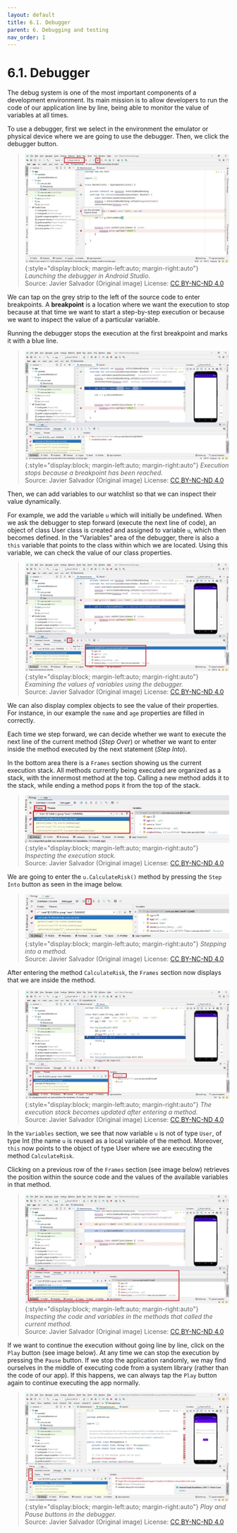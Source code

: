 ```yaml
---
layout: default
title: 6.1. Debugger
parent: 6. Debugging and testing
nav_order: 1
---
```


# 6.1. Debugger 

The debug system is one of the most important components of a development environment. Its main mission is to allow developers to run the code of our application line by line, being able to monitor the value of variables at all times.

To use a debugger, first we select in the environment the emulator or physical device where we are going to use the debugger. Then, we click the debugger button.

> ![Launching the debugger in Android Studio.](/images/06/debugger.jpg){:style="display:block; margin-left:auto; margin-right:auto"}
> *Launching the debugger in Android Studio.*  
> Source: Javier Salvador (Original image) License: [CC BY-NC-ND 4.0](https://creativecommons.org/licenses/by-nc-nd/4.0/)

We can tap on the grey strip to the left of the source code to enter breakpoints. A **breakpoint** is a location where we want the execution to stop because at that time we want to start a step-by-step execution or because we want to inspect the value of a particular variable. 

Running the debugger stops the execution at the first breakpoint and marks it with a blue line.

> ![Execution stops because a breakpoint has been reached.](/images/06/breakpoint.jpg){:style="display:block; margin-left:auto; margin-right:auto"}
> *Execution stops because a breakpoint has been reached.*  
> Source: Javier Salvador (Original image) License: [CC BY-NC-ND 4.0](https://creativecommons.org/licenses/by-nc-nd/4.0/)

Then, we can add variables to our watchlist so that we can inspect their value dynamically. 

For example, we add the variable `u` which will initially be undefined. When we ask the debugger to step forward (execute the next line of code), an object of class User class is created and assigned to variable `u`, which then becomes defined. In the “Variables” area of the debugger, there is also a `this` variable that points to the class within which we are located. Using this variable, we can check the value of our class properties.

> ![Examining the values of variables using the debugger.](/images/06/debugger-variables.jpg){:style="display:block; margin-left:auto; margin-right:auto"}
> *Examining the values of variables using the debugger.*  
> Source: Javier Salvador (Original image) License: [CC BY-NC-ND 4.0](https://creativecommons.org/licenses/by-nc-nd/4.0/)

We can also display complex objects to see the value of their properties. For instance, in our example the `name` and `age` properties are filled in correctly.

Each time we step forward, we can decide whether we want to execute the next line of the current method (*Step Over*) or whether we want to enter inside the method executed by the next statement (*Step Into*).

In the bottom area there is a `Frames` section showing us the current execution stack.  All methods currently being executed are organized as a stack, with the innermost method at the top. Calling a new method adds it to the stack, while ending a method pops it from the top of the stack.

> ![Inspecting the execution stack.](/images/06/frames.jpg){:style="display:block; margin-left:auto; margin-right:auto"}
> *Inspecting the execution stack.*  
> Source: Javier Salvador (Original image) License: [CC BY-NC-ND 4.0](https://creativecommons.org/licenses/by-nc-nd/4.0/)

We are going to enter the `u.CalculateRisk()` method by pressing the `Step Into` button as seen in the image below. 

> ![Stepping into a method.](/images/06/step-into.jpg){:style="display:block; margin-left:auto; margin-right:auto"}
> *Stepping into a method.*  
> Source: Javier Salvador (Original image) License: [CC BY-NC-ND 4.0](https://creativecommons.org/licenses/by-nc-nd/4.0/)

After entering the method `CalculateRisk`, the `Frames` section now displays that we are inside the method.

> ![The execution stack becomes updated after entering a method. ](/images/06/updated-frames.jpg){:style="display:block; margin-left:auto; margin-right:auto"}
> *The execution stack becomes updated after entering a method.*  
> Source: Javier Salvador (Original image) License: [CC BY-NC-ND 4.0](https://creativecommons.org/licenses/by-nc-nd/4.0/)

In the `Variables` section, we see that now variable `u` is not of type `User`, of type Int (the name `u` is reused as a local variable of the method. Moreover, `this` now points to the object of type User where we are executing the method `CalculateRisk`.

Clicking on a previous row of the `Frames` section (see image below) retrieves the position within the source code and the values of the available variables in that method. 

> ![Inspecting the code and variables in the methods that called the current method.](/images/06/back-frame.jpg){:style="display:block; margin-left:auto; margin-right:auto"}
> *Inspecting the code and variables in the methods that called the current method.*  
> Source: Javier Salvador (Original image) License: [CC BY-NC-ND 4.0](https://creativecommons.org/licenses/by-nc-nd/4.0/)

If we want to continue the execution without going line by line, click on the `Play` button (see image below). At any time we can stop the execution by pressing the `Pause` button. If we stop the application randomly, we may find ourselves in the middle of executing code from a system library (rather than the code of our app). If this happens, we can always tap the `Play` button again to continue executing the app normally. 

> ![Play and Pause buttons in the debugger.](/images/06/pause-play.jpg){:style="display:block; margin-left:auto; margin-right:auto"}
> *Play and Pause buttons in the debugger.*  
> Source: Javier Salvador (Original image) License: [CC BY-NC-ND 4.0](https://creativecommons.org/licenses/by-nc-nd/4.0/)
